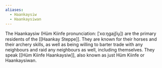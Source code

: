 ```yaml
---
aliases:
  - Haankaysiw
  - Haankaysiwan
---
```

The Haankaysiw (Hüm Kiinfe pronunciation: \[ˈxɑːŋgai̯ʃiu̯]) are the primary residents of the [[Haankay Steppe]]. They are known for their horses and their archery skills, as well as being willing to barter trade with any neighbours and raid any neighbours as well, including themselves. They speak [[Hüm Kiinfe Haankaysiw]], also known as just Hüm Kiinfe or Haankaysiwan. 